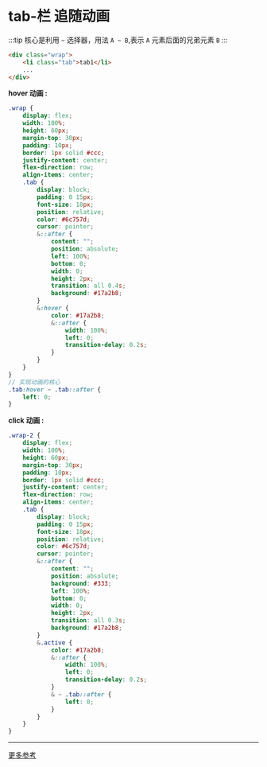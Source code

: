 # tab-栏 追随动画
:::tip
核心是利用 `~` 选择器，用法 `A ~ B`,表示 `A` 元素后面的兄弟元素 `B`
:::

```html
<div class="wrap">
    <li class="tab">tab1</li>
    ...
</div>
```
**hover 动画 :**
<template>
    <div class="wrap">
        <li class="tab" v-for="i in 5">tab{{ i }}</li>
    </div>
</template>

<style lang='scss' rel='stylesheet/scss' scoped>
.wrap {
    display: flex;
    width: 100%;
    height: 60px;
    margin-top: 30px;
    padding: 10px;
    border: 1px solid #ccc;
    justify-content: center;
    flex-direction: row;
    align-items: center;
    .tab {
        display: block;
        padding: 0 15px;
        font-size: 18px;
        position: relative;
        color: #6c757d;
        cursor: pointer;
        &::after {
            content: "";
            position: absolute;
            background: #333;
            left: 100%;
            bottom: 0;
            width: 0;
            height: 2px;
            transition: all 0.4s;
            background: #17a2b8;
        }
        &:hover {
            color: #17a2b8;
            &::after {
                width: 100%;
                left: 0;
                transition-delay: 0.2s;
            }
            & ~ .tab::after {
                left: 0;
            }
        }
    }
}
.tab:hover ~ .tab::after {
    left: 0;
}
</style>

```scss
.wrap {
    display: flex;
    width: 100%;
    height: 60px;
    margin-top: 30px;
    padding: 10px;
    border: 1px solid #ccc;
    justify-content: center;
    flex-direction: row;
    align-items: center;
    .tab {
        display: block;
        padding: 0 15px;
        font-size: 18px;
        position: relative;
        color: #6c757d;
        cursor: pointer;
        &::after {
            content: "";
            position: absolute;
            left: 100%;
            bottom: 0;
            width: 0;
            height: 2px;
            transition: all 0.4s;
            background: #17a2b8;
        }
        &:hover {
            color: #17a2b8;
            &::after {
                width: 100%;
                left: 0;
                transition-delay: 0.2s;
            }
        }
    }
}
// 实现动画的核心
.tab:hover ~ .tab::after {
    left: 0;
}
```

**click 动画 :**
<template>
    <div class="wrap-2">
        <li v-on:click="active(i)" class="tab" v-bind:class="{active: i == show}" v-for="i in 5">tab{{ i }}</li>
    </div>
</template>

<style lang='scss' rel='stylesheet/scss' scoped>
.wrap-2 {
    display: flex;
    width: 100%;
    height: 60px;
    margin-top: 30px;
    padding: 10px;
    border: 1px solid #ccc;
    justify-content: center;
    flex-direction: row;
    align-items: center;
    .tab {
        display: block;
        padding: 0 15px;
        font-size: 18px;
        position: relative;
        color: #6c757d;
        cursor: pointer;
        &::after {
            content: "";
            position: absolute;
            background: #333;
            left: 100%;
            bottom: 0;
            width: 0;
            height: 2px;
            transition: all 0.3s;
            background: #17a2b8;
        }
        &.active {
            color: #17a2b8;
            &::after {
                width: 100%;
                left: 0;
                transition-delay: 0.2s;
            }
            & ~ .tab::after {
                left: 0;
            }
        }
    }
}
</style>

<script>
export default {
    data() {
        return {
            show: 1,
        }
    },
    methods: {
        active(index) {
            console.log(index, typeof index) 
            this.show = index
        },
    }
}
</script>

```scss
.wrap-2 {
    display: flex;
    width: 100%;
    height: 60px;
    margin-top: 30px;
    padding: 10px;
    border: 1px solid #ccc;
    justify-content: center;
    flex-direction: row;
    align-items: center;
    .tab {
        display: block;
        padding: 0 15px;
        font-size: 18px;
        position: relative;
        color: #6c757d;
        cursor: pointer;
        &::after {
            content: "";
            position: absolute;
            background: #333;
            left: 100%;
            bottom: 0;
            width: 0;
            height: 2px;
            transition: all 0.3s;
            background: #17a2b8;
        }
        &.active {
            color: #17a2b8;
            &::after {
                width: 100%;
                left: 0;
                transition-delay: 0.2s;
            }
            & ~ .tab::after {
                left: 0;
            }
        }
    }
}
```
---
[更多参考](https://juejin.im/post/5ab9e9056fb9a028be360292)